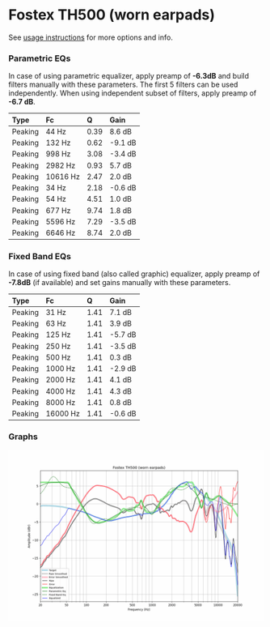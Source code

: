 # Fostex TH500 (worn earpads)
See [usage instructions](https://github.com/jaakkopasanen/AutoEq#usage) for more options and info.

### Parametric EQs
In case of using parametric equalizer, apply preamp of **-6.3dB** and build filters manually
with these parameters. The first 5 filters can be used independently.
When using independent subset of filters, apply preamp of **-6.7 dB**.

| Type    | Fc       |    Q | Gain    |
|:--------|:---------|:-----|:--------|
| Peaking | 44 Hz    | 0.39 | 8.6 dB  |
| Peaking | 132 Hz   | 0.62 | -9.1 dB |
| Peaking | 998 Hz   | 3.08 | -3.4 dB |
| Peaking | 2982 Hz  | 0.93 | 5.7 dB  |
| Peaking | 10616 Hz | 2.47 | 2.0 dB  |
| Peaking | 34 Hz    | 2.18 | -0.6 dB |
| Peaking | 54 Hz    | 4.51 | 1.0 dB  |
| Peaking | 677 Hz   | 9.74 | 1.8 dB  |
| Peaking | 5596 Hz  | 7.29 | -3.5 dB |
| Peaking | 6646 Hz  | 8.74 | 2.0 dB  |

### Fixed Band EQs
In case of using fixed band (also called graphic) equalizer, apply preamp of **-7.8dB**
(if available) and set gains manually with these parameters.

| Type    | Fc       |    Q | Gain    |
|:--------|:---------|:-----|:--------|
| Peaking | 31 Hz    | 1.41 | 7.1 dB  |
| Peaking | 63 Hz    | 1.41 | 3.9 dB  |
| Peaking | 125 Hz   | 1.41 | -5.7 dB |
| Peaking | 250 Hz   | 1.41 | -3.5 dB |
| Peaking | 500 Hz   | 1.41 | 0.3 dB  |
| Peaking | 1000 Hz  | 1.41 | -2.9 dB |
| Peaking | 2000 Hz  | 1.41 | 4.1 dB  |
| Peaking | 4000 Hz  | 1.41 | 4.3 dB  |
| Peaking | 8000 Hz  | 1.41 | 0.8 dB  |
| Peaking | 16000 Hz | 1.41 | -0.6 dB |

### Graphs
![](./Fostex%20TH500%20(worn%20earpads).png)